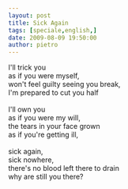 ```yaml
---
layout: post
title: Sick Again
tags: [speciale,english,]
date: 2009-08-09 19:50:00
author: pietro
---
```

I'll trick you<br/>as if you were myself,<br/>won't feel guilty seeing you break,<br/>I'm prepared to cut you half<br/><br/>I'll own you<br/>as if you were my will,<br/>the tears in your face grown<br/>as if you're getting ill,<br/><br/>sick again,<br/>sick nowhere,<br/>there's no blood left there to drain<br/>why are still you there?
